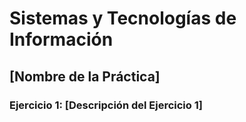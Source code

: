 # Sistemas y Tecnologías de Información
## [Nombre de la Práctica]

### Ejercicio 1: [Descripción del Ejercicio 1]